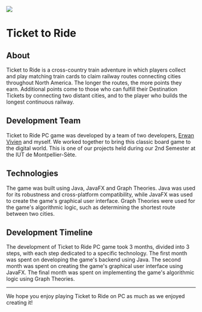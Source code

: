 ![](https://steamuserimages-a.akamaihd.net/ugc/1119409948175095030/BD2DC8AE29EAA1574ACB9AD4B00722B7F7C7AFC1/)

# Ticket to Ride

## About

Ticket to Ride is a cross-country train adventure in which players collect and play matching train cards to claim railway routes connecting cities throughout North America. The longer the routes, the more points they earn. Additional points come to those who can fulfill their Destination Tickets by connecting two distant cities, and to the player who builds the longest continuous railway.

## Development Team

Ticket to Ride PC game was developed by a team of two developers, [Erwan Vivien](https://github.com/Haaarf) and myself. We worked together to bring this classic board game to the digital world. This is one of our projects held during our 2nd Semester at the IUT de Montpellier-Sète.

## Technologies

The game was built using Java, JavaFX and Graph Theories. Java was used for its robustness and cross-platform compatibility, while JavaFX was used to create the game's graphical user interface. Graph Theories were used for the game's algorithmic logic, such as determining the shortest route between two cities.

## Development Timeline

The development of Ticket to Ride PC game took 3 months, divided into 3 steps, with each step dedicated to a specific technology. The first month was spent on developing the game's backend using Java. The second month was spent on creating the game's graphical user interface using JavaFX. The final month was spent on implementing the game's algorithmic logic using Graph Theories.

***

We hope you enjoy playing Ticket to Ride on PC as much as we enjoyed creating it!
